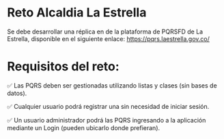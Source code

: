 # Reto Alcaldia La Estrella
Se debe desarrollar una réplica en de la plataforma de PQRSFD de La Estrella, disponible en el siguiente enlace: https://pqrs.laestrella.gov.co/
# Requisitos del reto:

✅ Las PQRS deben ser gestionadas utilizando listas y clases (sin bases de datos).

✅ Cualquier usuario podrá registrar una sin necesidad de iniciar sesión.

✅ Un usuario administrador podrá las PQRS ingresando a la aplicación mediante un Login (pueden ubicarlo donde prefieran).
